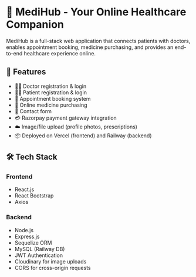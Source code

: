 # 🏥 MediHub - Your Online Healthcare Companion

MediHub is a full-stack web application that connects patients with doctors, enables appointment booking, medicine purchasing, and provides an end-to-end healthcare experience online.

## 🚀 Features

- 👨‍⚕️ Doctor registration & login
- 🧑‍💼 Patient registration & login
- 📅 Appointment booking system
- 💊 Online medicine purchasing
- 📧 Contact form
- 💳 Razorpay payment gateway integration
- ☁️ Image/file upload (profile photos, prescriptions)
- 📦 Deployed on Vercel (frontend) and Railway (backend)

## 🛠️ Tech Stack

### Frontend
- React.js
- React Bootstrap
- Axios

### Backend
- Node.js
- Express.js
- Sequelize ORM
- MySQL (Railway DB)
- JWT Authentication
- Cloudinary for image uploads
- CORS for cross-origin requests


